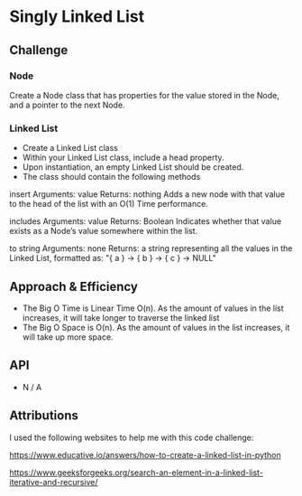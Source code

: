 # Singly Linked List
<!-- Short summary or background information -->

## Challenge
<!-- Description of the challenge -->

### Node
Create a Node class that has properties for the value stored in the Node, and a pointer to the next Node.

### Linked List
- Create a Linked List class
- Within your Linked List class, include a head property.
- Upon instantiation, an empty Linked List should be created.
- The class should contain the following methods

insert
Arguments: value
Returns: nothing
Adds a new node with that value to the head of the list with an O(1) Time performance.

includes
Arguments: value
Returns: Boolean
Indicates whether that value exists as a Node’s value somewhere within the list.

to string
Arguments: none
Returns: a string representing all the values in the Linked List, formatted as:
"{ a } -> { b } -> { c } -> NULL"

## Approach & Efficiency
<!-- What approach did you take? Why? What is the Big O space/time for this approach? -->

- The Big O Time is Linear Time O(n). As the amount of values in the list increases, it will take longer to traverse the linked list
- The Big O Space is O(n). As the amount of values in the list increases, it will take up more space.

## API
<!-- Description of each method publicly available to your Linked List -->

- N / A

## Attributions

I used the following websites to help me with this code challenge:

https://www.educative.io/answers/how-to-create-a-linked-list-in-python

https://www.geeksforgeeks.org/search-an-element-in-a-linked-list-iterative-and-recursive/
